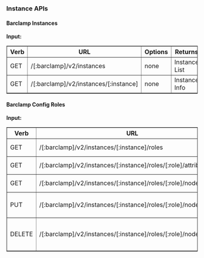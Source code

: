 ### Instance APIs

#### Barclamp Instances

**Input:**

<table border=1>
  <tr><th> Verb </th><th> URL                      </th><th> Options </th><th> Returns </th><th> Comments </th></tr>
  <tr><td> GET  </td><td> /[:barclamp]/v2/instances  </td><td> none   </td><td> Instance List </td><td> - </td></tr> 
  <tr><td> GET  </td><td> /[:barclamp]/v2/instances/[:instance]  </td><td> none   </td><td> Instance Info </td><td> - </td></tr> 
</table>

#### Barclamp Config Roles

**Input:**

<table border=1>
  <tr><th> Verb </th><th> URL                      </th><th> Options </th><th> Returns </th><th> Comments </th></tr>
  <tr><td> GET  </td><td> /[:barclamp]/v2/instances/[:instance]/roles  </td><td> none   </td><td> Roles Assigned </td><td> - </td></tr> 
  <tr><td> GET  </td><td> /[:barclamp]/v2/instances/[:instance]/roles/[:role]/attribs  </td><td> none   </td><td> Attribs Assigned </td><td> - </td></tr> 
  <tr><td> GET  </td><td> /[:barclamp]/v2/instances/[:instance]/roles/[:role]/nodes  </td><td> none   </td><td> Nodes Assigned </td><td> - </td></tr> 
  <tr><td> PUT  </td><td> /[:barclamp]/v2/instances/[:instance]/roles/[:role]/nodes/[:node]  </td><td> none   </td><td> Add Node to Role </td><td> Proposed Instances Only </td></tr> 
  <tr><td> DELETE </td><td> /[:barclamp]/v2/instances/[:instance]/roles/[:role]/nodes/[:node]  </td><td> none   </td><td> Remove Node from Role</td><td> Proposed Instances Only </td></tr> 
</table>

